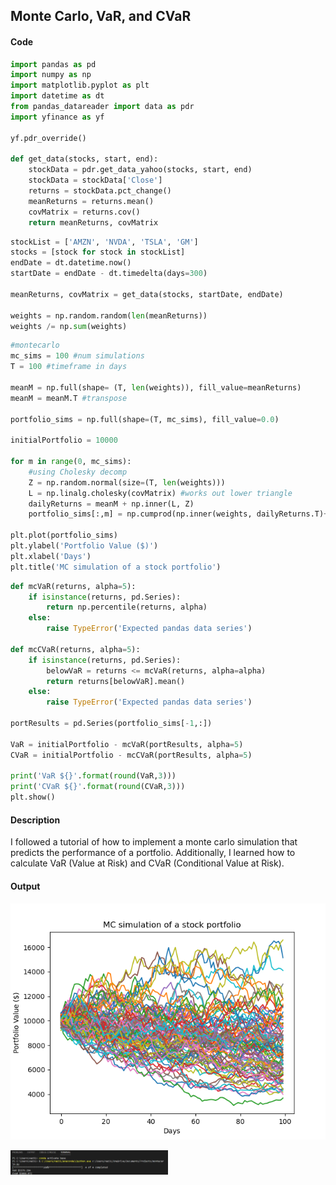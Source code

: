## Monte Carlo, VaR, and CVaR

#### Code 

~~~python
import pandas as pd
import numpy as np
import matplotlib.pyplot as plt
import datetime as dt
from pandas_datareader import data as pdr
import yfinance as yf

yf.pdr_override()

def get_data(stocks, start, end):
    stockData = pdr.get_data_yahoo(stocks, start, end)
    stockData = stockData['Close']
    returns = stockData.pct_change()
    meanReturns = returns.mean()
    covMatrix = returns.cov()
    return meanReturns, covMatrix
~~~

~~~python
stockList = ['AMZN', 'NVDA', 'TSLA', 'GM']
stocks = [stock for stock in stockList]
endDate = dt.datetime.now()
startDate = endDate - dt.timedelta(days=300)

meanReturns, covMatrix = get_data(stocks, startDate, endDate)

weights = np.random.random(len(meanReturns))
weights /= np.sum(weights)
~~~

~~~python
#montecarlo
mc_sims = 100 #num simulations
T = 100 #timeframe in days

meanM = np.full(shape= (T, len(weights)), fill_value=meanReturns)
meanM = meanM.T #transpose

portfolio_sims = np.full(shape=(T, mc_sims), fill_value=0.0)

initialPortfolio = 10000

for m in range(0, mc_sims):
    #using Cholesky decomp
    Z = np.random.normal(size=(T, len(weights)))
    L = np.linalg.cholesky(covMatrix) #works out lower triangle
    dailyReturns = meanM + np.inner(L, Z)
    portfolio_sims[:,m] = np.cumprod(np.inner(weights, dailyReturns.T)+1)*initialPortfolio

plt.plot(portfolio_sims)
plt.ylabel('Portfolio Value ($)')
plt.xlabel('Days')
plt.title('MC simulation of a stock portfolio')
~~~

~~~python
def mcVaR(returns, alpha=5):
    if isinstance(returns, pd.Series):
        return np.percentile(returns, alpha)
    else:
        raise TypeError('Expected pandas data series')
    
def mcCVaR(returns, alpha=5):
    if isinstance(returns, pd.Series):
        belowVaR = returns <= mcVaR(returns, alpha=alpha)
        return returns[belowVaR].mean()
    else:
        raise TypeError('Expected pandas data series')
    
portResults = pd.Series(portfolio_sims[-1,:])

VaR = initialPortfolio - mcVaR(portResults, alpha=5)
CVaR = initialPortfolio - mcCVaR(portResults, alpha=5)

print('VaR ${}'.format(round(VaR,3)))
print('CVaR ${}'.format(round(CVaR,3)))
plt.show()
~~~

#### Description
I followed a tutorial of how to implement a monte carlo simulation that predicts the performance of a portfolio. Additionally, I learned how to calculate VaR (Value at Risk) and CVaR (Conditional Value at Risk).

#### Output

![](mc-ex.png)

<img src="VaRterm.png" width="50%">
